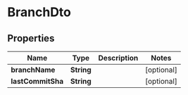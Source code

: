 

# BranchDto

## Properties

Name | Type | Description | Notes
------------ | ------------- | ------------- | -------------
**branchName** | **String** |  |  [optional]
**lastCommitSha** | **String** |  |  [optional]



